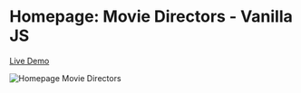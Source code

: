 # Homepage: Movie Directors - Vanilla JS

[Live Demo](https://flamboyant-tereshkova-c0b2ec.netlify.com/movie-directors/index.html)

![Homepage Movie Directors](https://i.postimg.cc/gjg40Z3h/starterpage-directors.png)
